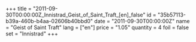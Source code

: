 +++
title = "2011-09-30T00:00:00Z_Innistrad_Geist_of_Saint_Traft_[en]_false"
id = "35b57113-b39a-460b-b4aa-02606b40bbd0"
date = "2011-09-30T00:00:00Z"
name = "Geist of Saint Traft"
lang = ["en"]
price = "1.05"
quantity = 4
foil = false
set = "Innistrad"
+++
